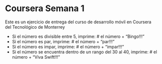 # Coursera Semana 1
Este es un ejercicio de entrega del curso de desarrollo móvil en Coursera del Tecnológico de Monterrey

- Si el número es divisible entre 5, imprime: # el número  + “Bingo!!!” 
- Si el número es par, imprime: # el número + “par!!!”
- Si el número es impar, imprime: # el número + “impar!!!”
- Si el número se encuentra dentro de un rango del 30 al 40, imprime: # el número +  “Viva Swift!!!"
